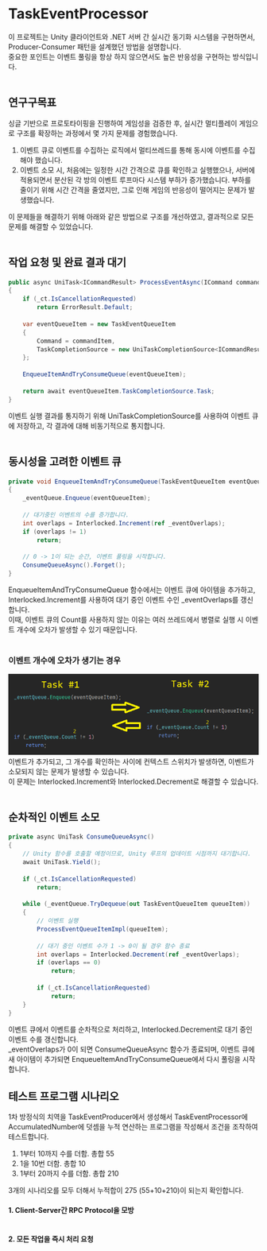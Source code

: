 # TaskEventProcessor
이 프로젝트는 Unity 클라이언트와 .NET 서버 간 실시간 동기화 시스템을 구현하면서, Producer-Consumer 패턴을 설계했던 방법을 설명합니다.<br>
중요한 포인트는 이벤트 풀링을 항상 하지 않으면서도 높은 반응성을 구현하는 방식입니다.<br>
<br>
## 연구구목표
싱글 기반으로 프로토타이핑을 진행하여 게임성을 검증한 후, 실시간 멀티플레이 게임으로 구조를 확장하는 과정에서 몇 가지 문제를 경험했습니다.

1. 이벤트 큐로 이벤트를 수집하는 로직에서 멀티쓰레드를 통해 동시에 이벤트를 수집해야 했습니다.
2. 이벤트 소모 시, 처음에는 일정한 시간 간격으로 큐를 확인하고 실행했으나, 서버에 적용되면서 분산된 각 방의 이벤트 루프마다 시스템 부하가 증가했습니다. 부하를 줄이기 위해 시간 간격을 줄였지만, 그로 인해 게임의 반응성이 떨어지는 문제가 발생했습니다.
   
이 문제들을 해결하기 위해 아래와 같은 방법으로 구조를 개선하였고, 결과적으로 모든 문제를 해결할 수 있었습니다.<br>
<br>

## 작업 요청 및 완료 결과 대기
```csharp
public async UniTask<ICommandResult> ProcessEventAsync(ICommand commandItem)
{
    if (_ct.IsCancellationRequested)
        return ErrorResult.Default;

    var eventQueueItem = new TaskEventQueueItem
    {
        Command = commandItem,
        TaskCompletionSource = new UniTaskCompletionSource<ICommandResult>()
    };

    EnqueueItemAndTryConsumeQueue(eventQueueItem);

    return await eventQueueItem.TaskCompletionSource.Task;
}
```
이벤트 실행 결과를 통지하기 위해 UniTaskCompletionSource를 사용하여 이벤트 큐에 저장하고, 각 결과에 대해 비동기적으로 통지합니다.<br>
<br>

## 동시성을 고려한 이벤트 큐
```csharp
private void EnqueueItemAndTryConsumeQueue(TaskEventQueueItem eventQueueItem)
{
    _eventQueue.Enqueue(eventQueueItem);
    
    // 대기중인 이벤트의 수를 증가합니다.
    int overlaps = Interlocked.Increment(ref _eventOverlaps);
    if (overlaps != 1)
        return;

    // 0 -> 1이 되는 순간, 이벤트 풀링을 시작합니다.
    ConsumeQueueAsync().Forget();
}
```
EnqueueItemAndTryConsumeQueue 함수에서는 이벤트 큐에 아이템을 추가하고, Interlocked.Increment를 사용하여 대기 중인 이벤트 수인 _eventOverlaps를 갱신합니다.<br>
이때, 이벤트 큐의 Count를 사용하지 않는 이유는 여러 쓰레드에서 병렬로 실행 시 이벤트 개수에 오차가 발생할 수 있기 때문입니다.<br>
<br>
### 이벤트 개수에 오차가 생기는 경우<br>
<img src="https://raw.githubusercontent.com/haiun/TaskEventProc/refs/heads/main/ReadMeImage/queue_insert_count.png"/><br>
이벤트가 추가되고, 그 개수를 확인하는 사이에 컨텍스트 스위치가 발생하면, 이벤트가 소모되지 않는 문제가 발생할 수 있습니다.<br>
이 문제는 Interlocked.Increment와 Interlocked.Decrement로 해결할 수 있습니다.<br>
<br>

## 순차적인 이벤트 소모
```csharp
private async UniTask ConsumeQueueAsync()
{
    // Unity 함수를 호출할 예정이므로, Unity 루프의 업데이트 시점까지 대기합니다.
    await UniTask.Yield();

    if (_ct.IsCancellationRequested)
        return;

    while (_eventQueue.TryDequeue(out TaskEventQueueItem queueItem))
    {
        // 이벤트 실행
        ProcessEventQueueItemImpl(queueItem);
   
        // 대기 중인 이벤트 수가 1 -> 0이 될 경우 함수 종료
        int overlaps = Interlocked.Decrement(ref _eventOverlaps);
        if (overlaps == 0)
            return;

        if (_ct.IsCancellationRequested)
            return; 
    }
}
```
이벤트 큐에서 이벤트를 순차적으로 처리하고, Interlocked.Decrement로 대기 중인 이벤트 수를 갱신합니다.<br>
_eventOverlaps가 0이 되면 ConsumeQueueAsync 함수가 종료되며, 이벤트 큐에 새 아이템이 추가되면 EnqueueItemAndTryConsumeQueue에서 다시 풀링을 시작합니다.<br>

## 테스트 프로그램 시나리오
1차 방정식의 치역을 TaskEventProducer에서 생성해서 TaskEventProcessor에 AccumulatedNumber에 덧셈을 누적 연산하는 프로그램을 작성해서 조건을 조작하여 테스트합니다.
1. 1부터 10까지 수를 더함. 총합 55
2. 1을 10번 더함. 총합 10
3. 1부터 20까지 수를 더함. 총합 210

3개의 시나리오를 모두 더해서 누적합이 275 (55+10+210)이 되는지 확인합니다.

#### 1. Client-Server간 RPC Protocol을 모방
```csharp
```

#### 2. 모든 작업을 즉시 처리 요청
```csharp
```
